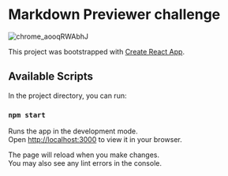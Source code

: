# Markdown Previewer challenge

![chrome_aooqRWAbhJ](https://user-images.githubusercontent.com/74971931/151195706-c8aa557e-accb-46fc-a507-ce72ce378ca4.png)


This project was bootstrapped with [Create React App](https://github.com/facebook/create-react-app).

## Available Scripts

In the project directory, you can run:

### `npm start`

Runs the app in the development mode.\
Open [http://localhost:3000](http://localhost:3000) to view it in your browser.

The page will reload when you make changes.\
You may also see any lint errors in the console.


